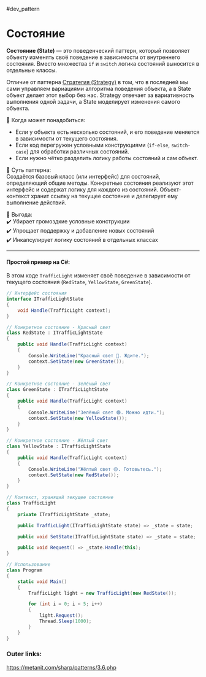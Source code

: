 #dev_pattern
# Состояние

**Состояние (State)** — это поведенческий паттерн, который позволяет объекту изменять своё поведение в зависимости от внутреннего состояния. Вместо множества `if` и `switch` логика состояний выносится в отдельные классы.

Отличие от паттерна [Стратегия (Strategy)](2.%20Knowledge/Программирование/9.%20Паттерны/Проектирование/Поведенческие/Стратегия%20(Strategy).md) в том, что в последней мы сами управляем вариациями алгоритма поведения объекта, а в State объект делает этот выбор без нас. Strategy отвечает за вариативность выполнения одной задачи, а State моделирует изменения самого объекта.

📌 Когда может понадобиться:  
- Если у объекта есть несколько состояний, и его поведение меняется в зависимости от текущего состояния.  
- Если код перегружен условными конструкциями (`if-else`, `switch-case`) для обработки различных состояний.  
- Если нужно чётко разделить логику работы состояний и сам объект.

📌 Суть паттерна:  
Создаётся базовый класс (или интерфейс) для состояний, определяющий общие методы. Конкретные состояния реализуют этот интерфейс и содержат логику для каждого из состояний. Объект-контекст хранит ссылку на текущее состояние и делегирует ему выполнение действий.

📌 Выгода:  
✔️ Убирает громоздкие условные конструкции  
✔️ Упрощает поддержку и добавление новых состояний  
✔️ Инкапсулирует логику состояний в отдельных классах  

---
#### Простой пример на C#:
В этом коде `TrafficLight` изменяет своё поведение в зависимости от текущего состояния (`RedState`, `YellowState`, `GreenState`).

```csharp
// Интерфейс состояния
interface ITrafficLightState
{
    void Handle(TrafficLight context);
}

// Конкретное состояние - Красный свет
class RedState : ITrafficLightState
{
    public void Handle(TrafficLight context)
    {
        Console.WriteLine("Красный свет 🔴. Ждите.");
        context.SetState(new GreenState());
    }
}

// Конкретное состояние - Зелёный свет
class GreenState : ITrafficLightState
{
    public void Handle(TrafficLight context)
    {
        Console.WriteLine("Зелёный свет 🟢. Можно идти.");
        context.SetState(new YellowState());
    }
}

// Конкретное состояние - Жёлтый свет
class YellowState : ITrafficLightState
{
    public void Handle(TrafficLight context)
    {
        Console.WriteLine("Жёлтый свет 🟡. Готовьтесь.");
        context.SetState(new RedState());
    }
}

// Контекст, хранящий текущее состояние
class TrafficLight
{
    private ITrafficLightState _state;

    public TrafficLight(ITrafficLightState state) => _state = state;

    public void SetState(ITrafficLightState state) => _state = state;

    public void Request() => _state.Handle(this);
}

// Использование
class Program
{
    static void Main()
    {
        TrafficLight light = new TrafficLight(new RedState());

        for (int i = 0; i < 5; i++)
        {
            light.Request();
            Thread.Sleep(1000);
        }
    }
}
````

### Outer links:
https://metanit.com/sharp/patterns/3.6.php